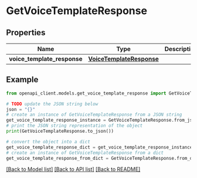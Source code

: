 # GetVoiceTemplateResponse


## Properties

Name | Type | Description | Notes
------------ | ------------- | ------------- | -------------
**voice_template_response** | [**VoiceTemplateResponse**](VoiceTemplateResponse.md) |  | 

## Example

```python
from openapi_client.models.get_voice_template_response import GetVoiceTemplateResponse

# TODO update the JSON string below
json = "{}"
# create an instance of GetVoiceTemplateResponse from a JSON string
get_voice_template_response_instance = GetVoiceTemplateResponse.from_json(json)
# print the JSON string representation of the object
print(GetVoiceTemplateResponse.to_json())

# convert the object into a dict
get_voice_template_response_dict = get_voice_template_response_instance.to_dict()
# create an instance of GetVoiceTemplateResponse from a dict
get_voice_template_response_from_dict = GetVoiceTemplateResponse.from_dict(get_voice_template_response_dict)
```
[[Back to Model list]](../README.md#documentation-for-models) [[Back to API list]](../README.md#documentation-for-api-endpoints) [[Back to README]](../README.md)



